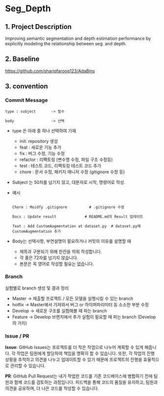 # Seg_Depth

## 1. Project Description
Improving semantic segmentation and depth estimation performance by explicitly modeling the relationship between seg. and depth.

## 2. Baseline
https://github.com/shariqfarooq123/AdaBins

## 3. convention
### Commit Message

```
type : subject       -> 필수

body                 -> 선택
```

- type 은 아래 중 하나 선택하여 기재
    - init: repository 생성
    - feat : 새로운 기능 추가
    - fix : 버그 수정, 기능 수정
    - refactor : 리팩토링 (변수명 수정, 파일 구조 수정등)
    - test : 테스트 코드, 리팩토링 테스트 코드 추가
    - chore : 문서 수정, 패키지 매니저 수정 (gitignore 수정 등)
- Subject 는 50자를 넘기지 않고, 대문자로 시작, 명령어로 작성.
- 예시
    
    ```
    
    Chore : Moidfy .gitignore          # .gitignore 수정
    
    Docs : Update result             # README.md의 Result 업데이트
    
    feat : Add CustomAugmentation at dataset.py  # dataset.py에 CustomAugmentation 추가
    ```
    
- Body는 선택사항, 부연설명이 필요하거나 커밋의 이유를 설명할 때
    - 제목과 구분되기 위해 한칸을 띄워 작성합니다.
    - 각 줄은 72자를 넘기지 않습니다.
    - 본문은 꼭 영어로 작성할 필요는 없습니다.
 
### Branch
실험별로 branch 생성 및 결과 정리
- Master → 제출할 프로젝트 / 모든 모델을 실행시킬 수 있는 branch
- hotfix → Master에서 가져와서  버그 or 하이퍼파리미터 등 소소한 부분 수정
- Develop →  새로운 구조를 실험해볼 때 파는 branch
- Feature → Develop 브랜치에서 추가 실험이 필요할 때 파는 branch (Develop의 가지)

### Issue / PR
**Issue**:
GitHub Issues는 프로젝트를 더 작은 작업으로 나누어 계획할 수 있게 해줍니다. 각 작업은 팀원에게 할당하여 책임을 명확히 할 수 있습니다. 또한, 각 작업의 진행 상황을 추적하고 의견을 나누고 업데이트할 수 있기 때문에 프로젝트의 진행을 효율적으로 관리할 수 있습니다.

**PR**: 
GitHub Pull Request는 내가 작업한 코드를 기존 코드베이스에 병합하기 전에 팀원과 함께 코드를 검토하는 과정입니다. 피드백을 통해 코드의 품질을 유지하고, 팀원과 의견을 공유하며, 더 나은 코드를 작성할 수 있습니다.

